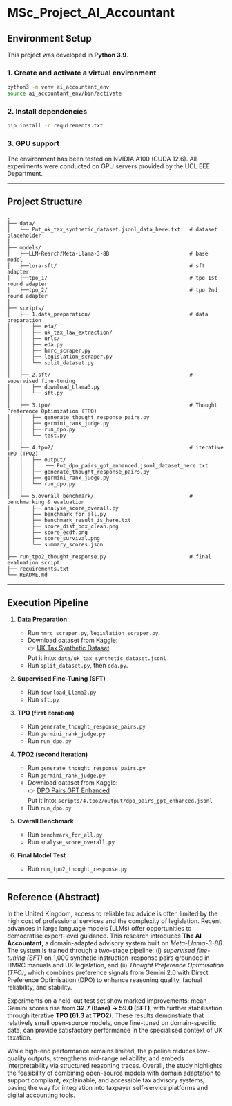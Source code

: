 # MSc_Project_AI_Accountant

## Environment Setup

This project was developed in **Python 3.9**.

### 1. Create and activate a virtual environment
```bash
python3 -m venv ai_accountant_env
source ai_accountant_env/bin/activate
```

### 2. Install dependencies
```bash
pip install -r requirements.txt
```

### 3. GPU support
The environment has been tested on NVIDIA A100 (CUDA 12.6).
All experiments were conducted on GPU servers provided by the UCL EEE Department.

---

## Project Structure

```
.
├── data/
│   └── Put_uk_tax_synthetic_dataset.jsonl_data_here.txt   # dataset placeholder
│
├── models/ 
│   ├──LLM-Rearch/Meta-Llama-3-8B                          # base model                   
│   ├──lora-sft/                                           # sft adapter
│   ├──tpo_1/                                              # tpo 1st round adapter
│   ├──tpo_2/                                              # tpo 2nd round adapter
│
├── scripts/
│   ├── 1.data_preparation/                                # data preparation
│   │   ├── eda/
│   │   ├── uk_tax_law_extraction/
│   │   ├── urls/
│   │   ├── eda.py
│   │   ├── hmrc_scraper.py
│   │   ├── legislation_scraper.py
│   │   └── split_dataset.py
│   │
│   ├── 2.sft/                                             # supervised fine-tuning
│   │   ├── download_Llama3.py
│   │   └── sft.py
│   │
│   ├── 3.tpo/                                             # Thought Preference Optimization (TPO)
│   │   ├── generate_thought_response_pairs.py
│   │   ├── germini_rank_judge.py
│   │   ├── run_dpo.py
│   │   └── test.py
│   │
│   ├── 4.tpo2/                                            # iterative TPO (TPO2)
│   │   ├── output/
│   │   │   └── Put_dpo_pairs_gpt_enhanced.jsonl_dataset_here.txt
│   │   ├── generate_thought_response_pairs.py
│   │   ├── germini_rank_judge.py
│   │   └── run_dpo.py
│   │
│   └── 5.overall_benchmark/                               # benchmarking & evaluation
│       ├── analyse_score_overall.py
│       ├── benchmark_for_all.py
│       ├── benchmark_result_is_here.txt
│       ├── score_dist_box_clean.png
│       ├── score_ecdf.png
│       ├── score_survival.png
│       └── summary_scores.json
│
├── run_tpo2_thought_response.py                           # final evaluation script
├── requirements.txt
└── README.md

```

---

## Execution Pipeline

1. **Data Preparation**  
   - Run `hmrc_scraper.py`, `legislation_scraper.py`.  
   - Download dataset from Kaggle:  
     👉 [UK Tax Synthetic Dataset](https://www.kaggle.com/datasets/xuanfanlin/uk-tax-synthetic-dataset)  
     Put it into: `data/uk_tax_synthetic_dataset.jsonl`  
   - Run `split_dataset.py`, then `eda.py`.

2. **Supervised Fine-Tuning (SFT)**  
   - Run `download_Llama3.py`  
   - Run `sft.py`

3. **TPO (first iteration)**  
   - Run `generate_thought_response_pairs.py`  
   - Run `germini_rank_judge.py`  
   - Run `run_dpo.py`

4. **TPO2 (second iteration)**  
   - Run `generate_thought_response_pairs.py`  
   - Run `germini_rank_judge.py`  
   - Download dataset from Kaggle:  
     👉 [DPO Pairs GPT Enhanced](https://www.kaggle.com/datasets/xuanfanlin/dpo-pairs-gpt-enhanced)  
     Put it into: `scripts/4.tpo2/output/dpo_pairs_gpt_enhanced.jsonl`  
   - Run `run_dpo.py`

5. **Overall Benchmark**  
   - Run `benchmark_for_all.py`  
   - Run `analyse_score_overall.py`

6. **Final Model Test**  
   - Run `run_tpo2_thought_response.py`

---

## Reference (Abstract)

In the United Kingdom, access to reliable tax advice is often limited by the high cost of professional services and the complexity of legislation. Recent advances in large language models (LLMs) offer opportunities to democratise expert-level guidance. This research introduces **The AI Accountant**, a domain-adapted advisory system built on *Meta-Llama-3-8B*. The system is trained through a two-stage pipeline: (i) *supervised fine-tuning (SFT)* on 1,000 synthetic instruction–response pairs grounded in HMRC manuals and UK legislation, and (ii) *Thought Preference Optimisation (TPO)*, which combines preference signals from Gemini 2.0 with Direct Preference Optimisation (DPO) to enhance reasoning quality, factual reliability, and stability.  

Experiments on a held-out test set show marked improvements: mean Gemini scores rise from **32.7 (Base) → 59.0 (SFT)**, with further stabilisation through iterative **TPO (61.3 at TPO2)**. These results demonstrate that relatively small open-source models, once fine-tuned on domain-specific data, can provide satisfactory performance in the specialised context of UK taxation.  

While high-end performance remains limited, the pipeline reduces low-quality outputs, strengthens mid-range reliability, and embeds interpretability via structured reasoning traces. Overall, the study highlights the feasibility of combining open-source models with domain adaptation to support compliant, explainable, and accessible tax advisory systems, paving the way for integration into taxpayer self-service platforms and digital accounting tools.  

